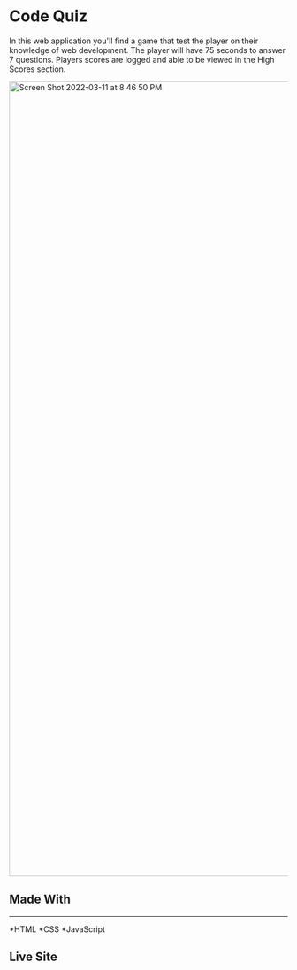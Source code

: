 # Code Quiz

In this web application you'll find a game that test the player on their knowledge of web development.
The player will have 75 seconds to answer 7 questions.
Players scores are logged and able to be viewed in the High Scores section.

<img width="1437" alt="Screen Shot 2022-03-11 at 8 46 50 PM" src="https://user-images.githubusercontent.com/94155400/158001074-554f0839-555f-4b7c-b0e7-455780458abe.png">

## Made With
***
*HTML
*CSS
*JavaScript

## Live Site
